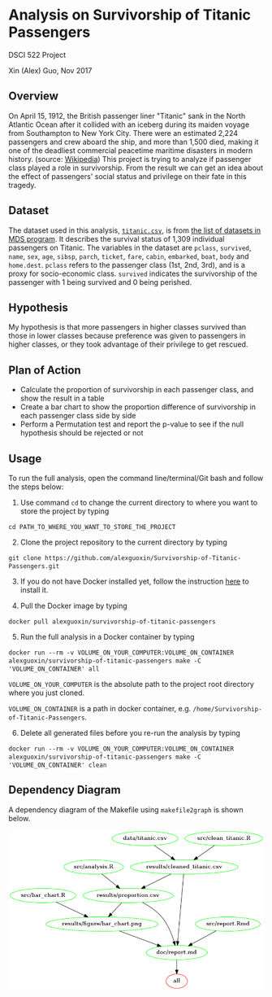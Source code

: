 # Analysis on Survivorship of Titanic Passengers

DSCI 522 Project

Xin (Alex) Guo, Nov 2017

## Overview

On April 15, 1912, the British passenger liner "Titanic" sank in the North Atlantic Ocean after it collided with an iceberg during its maiden voyage from Southampton to New York City. There were an estimated 2,224 passengers and crew aboard the ship, and more than 1,500 died, making it one of the deadliest commercial peacetime maritime disasters in modern history. (source: [Wikipedia](https://en.wikipedia.org/wiki/RMS_Titanic)) This project is trying to analyze if passenger class played a role in survivorship. From the result we can get an idea about the effect of passengers' social status and privilege on their fate in this tragedy.

## Dataset

The dataset used in this analysis, [`titanic.csv`](https://github.com/alexguoxin/Survivorship-of-Titanic-Passengers/blob/master/data/titanic.csv), is from [the list of datasets in MDS program](https://github.ubc.ca/ubc-mds-2017/datasets). It describes the survival status of 1,309 individual passengers on Titanic. The variables in the dataset are `pclass`, `survived`, `name`, `sex`, `age`, `sibsp`, `parch`, `ticket`, `fare`, `cabin`, `embarked`, `boat`, `body` and `home.dest`. `pclass` refers to the passenger class (1st, 2nd, 3rd), and is a proxy for socio-economic class. `survived` indicates the survivorship of the passenger with 1 being survived and 0 being perished. 

## Hypothesis

My hypothesis is that more passengers in higher classes survived than those in lower classes because preference was given to passengers in higher classes, or they took advantage of their privilege to get rescued.

## Plan of Action
- Calculate the proportion of survivorship in each passenger class, and show the result in a table
- Create a bar chart to show the proportion difference of survivorship in each passenger class side by side
- Perform a Permutation test and report the p-value to see if the null hypothesis should be rejected or not

## Usage

To run the full analysis, open the command line/terminal/Git bash and follow the steps below:

1. Use command `cd` to change the current directory to where you want to store the project by typing

```
cd PATH_TO_WHERE_YOU_WANT_TO_STORE_THE_PROJECT
```

2. Clone the project repository to the current directory by typing

```
git clone https://github.com/alexguoxin/Survivorship-of-Titanic-Passengers.git
```

3. If you do not have Docker installed yet, follow the instruction [here](https://docs.docker.com/engine/installation/) to install it.

4. Pull the Docker image by typing

```
docker pull alexguoxin/survivorship-of-titanic-passengers
```

5. Run the full analysis in a Docker container by typing

```
docker run --rm -v VOLUME_ON_YOUR_COMPUTER:VOLUME_ON_CONTAINER alexguoxin/survivorship-of-titanic-passengers make -C 'VOLUME_ON_CONTAINER' all
```

`VOLUME_ON_YOUR_COMPUTER` is the absolute path to the project root directory where you just cloned.

`VOLUME_ON_CONTAINER` is a path in docker container, e.g. `/home/Survivorship-of-Titanic-Passengers`.

6. Delete all generated files before you re-run the analysis by typing

```
docker run --rm -v VOLUME_ON_YOUR_COMPUTER:VOLUME_ON_CONTAINER alexguoxin/survivorship-of-titanic-passengers make -C 'VOLUME_ON_CONTAINER' clean
```

## Dependency Diagram

A dependency diagram of the Makefile using `makefile2graph` is shown below.

![](Makefile.png)